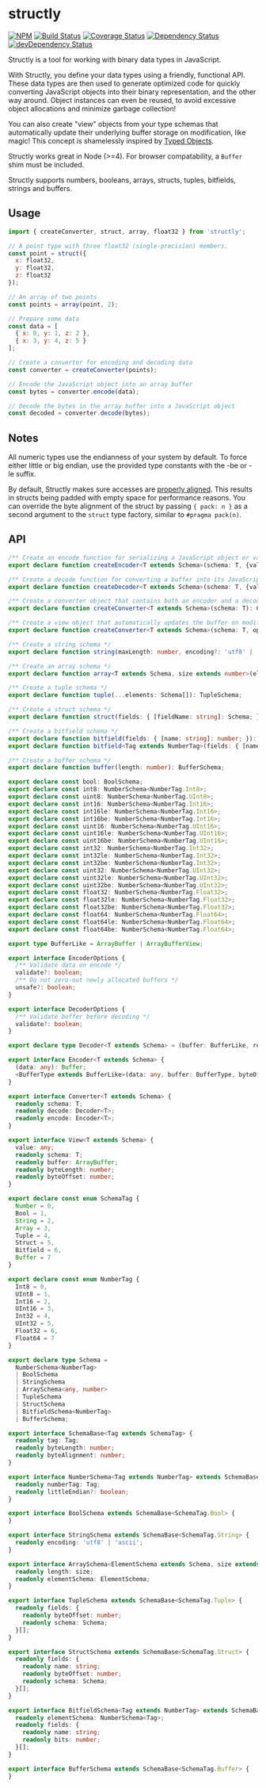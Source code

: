 # structly

[![NPM](https://img.shields.io/npm/v/structly.svg)](https://www.npmjs.com/package/structly)
[![Build Status](https://img.shields.io/travis/maxdavidson/structly/master.svg)](https://travis-ci.org/maxdavidson/structly)
[![Coverage Status](https://img.shields.io/coveralls/maxdavidson/structly/master.svg)](https://coveralls.io/github/maxdavidson/structly?branch=master)
[![Dependency Status](https://img.shields.io/david/maxdavidson/structly.svg)](https://david-dm.org/maxdavidson/structly)
[![devDependency Status](https://img.shields.io/david/dev/maxdavidson/structly.svg)](https://david-dm.org/maxdavidson/structly?type=dev)

Structly is a tool for working with binary data types in JavaScript.

With Structly, you define your data types using a friendly, functional API.
These data types are then used to generate optimized code for quickly converting
JavaScript objects into their binary representation, and the other way around.
Object instances can even be reused, to avoid excessive object allocations
and minimize garbage collection!

You can also create "view" objects from your type schemas that automatically update
their underlying buffer storage on modification, like magic! This concept is shamelessly inspired
by [Typed Objects](http://wiki.ecmascript.org/doku.php?id=harmony:typed_objects).

Structly works great in Node (>=4). For browser compatability, a `Buffer` shim must be included.

Structly supports numbers, booleans, arrays, structs, tuples, bitfields, strings and buffers.


## Usage

```javascript
import { createConverter, struct, array, float32 } from 'structly';

// A point type with three float32 (single-precision) members.
const point = struct({
  x: float32,
  y: float32,
  z: float32
});

// An array of two points
const points = array(point, 2);

// Prepare some data
const data = [
  { x: 0, y: 1, z: 2 },
  { x: 3, y: 4, z: 5 }
];

// Create a converter for encoding and decoding data
const converter = createConverter(points);

// Encode the JavaScript object into an array buffer
const bytes = converter.encode(data);

// Decode the bytes in the array buffer into a JavaScript object
const decoded = converter.decode(bytes);
```


## Notes

All numeric types use the endianness of your system by default. To force either
little or big endian, use the provided type constants with the -be or -le suffix.

By default, Structly makes sure accesses are [properly aligned](https://en.wikipedia.org/wiki/Data_structure_alignment).
This results in structs being padded with empty space for performance reasons.
You can override the byte alignment of the struct by passing
`{ pack: n }` as a second argument to the `struct` type factory, similar to `#pragma pack(n)`.


## API

```typescript
/** Create an encode function for serializing a JavaScript object or value into a buffer */
export declare function createEncoder<T extends Schema>(schema: T, {validate, unsafe}?: EncoderOptions): Encoder<T>;

/** Create a decode function for converting a buffer into its JavaScript representation */
export declare function createDecoder<T extends Schema>(schema: T, {validate}?: DecoderOptions): Decoder<T>;

/** Create a converter object that contains both an encoder and a decoder */
export declare function createConverter<T extends Schema>(schema: T): Converter<T>;

/** Create a view object that automatically updates the buffer on modification */
export declare function createConverter<T extends Schema>(schema: T, options?: EncoderOptions & DecoderOptions): Converter<T>;

/** Create a string schema */
export declare function string(maxLength: number, encoding?: 'utf8' | 'ascii'): StringSchema;

/** Create an array schema */
export declare function array<T extends Schema, size extends number>(elementSchema: T, length: size, { pack }?: { pack?: boolean | number; }): ArraySchema<T, size>;

/** Create a tuple schema */
export declare function tuple(...elements: Schema[]): TupleSchema;

/** Create a struct schema */
export declare function struct(fields: { [fieldName: string]: Schema; }, { reorder, pack }?: { reorder?: boolean; pack?: number; }): StructSchema;

/** Create a bitfield schema */
export declare function bitfield(fields: { [name: string]: number; }): BitfieldSchema<NumberTag.UInt32>;
export declare function bitfield<Tag extends NumberTag>(fields: { [name: string]: number; }, elementSchema: NumberSchema<Tag>): BitfieldSchema<Tag>;

/** Create a buffer schema */
export declare function buffer(length: number): BufferSchema;

export declare const bool: BoolSchema;
export declare const int8: NumberSchema<NumberTag.Int8>;
export declare const uint8: NumberSchema<NumberTag.UInt8>;
export declare const int16: NumberSchema<NumberTag.Int16>;
export declare const int16le: NumberSchema<NumberTag.Int16>;
export declare const int16be: NumberSchema<NumberTag.Int16>;
export declare const uint16: NumberSchema<NumberTag.UInt16>;
export declare const uint16le: NumberSchema<NumberTag.UInt16>;
export declare const uint16be: NumberSchema<NumberTag.UInt16>;
export declare const int32: NumberSchema<NumberTag.Int32>;
export declare const int32le: NumberSchema<NumberTag.Int32>;
export declare const int32be: NumberSchema<NumberTag.Int32>;
export declare const uint32: NumberSchema<NumberTag.UInt32>;
export declare const uint32le: NumberSchema<NumberTag.UInt32>;
export declare const uint32be: NumberSchema<NumberTag.UInt32>;
export declare const float32: NumberSchema<NumberTag.Float32>;
export declare const float32le: NumberSchema<NumberTag.Float32>;
export declare const float32be: NumberSchema<NumberTag.Float32>;
export declare const float64: NumberSchema<NumberTag.Float64>;
export declare const float64le: NumberSchema<NumberTag.Float64>;
export declare const float64be: NumberSchema<NumberTag.Float64>;

export type BufferLike = ArrayBuffer | ArrayBufferView;

export interface EncoderOptions {
  /** Validate data on encode */
  validate?: boolean;
  /** Do not zero-out newly allocated buffers */
  unsafe?: boolean;
}

export interface DecoderOptions {
  /** Validate buffer before decoding */
  validate?: boolean;
}

export declare type Decoder<T extends Schema> = (buffer: BufferLike, result?: any, byteOffset?: number) => any;

export interface Encoder<T extends Schema> {
  (data: any): Buffer;
  <BufferType extends BufferLike>(data: any, buffer: BufferType, byteOffset?: number): BufferType;
}

export interface Converter<T extends Schema> {
  readonly schema: T;
  readonly decode: Decoder<T>;
  readonly encode: Encoder<T>;
}

export interface View<T extends Schema> {
  value: any;
  readonly schema: T;
  readonly buffer: ArrayBuffer;
  readonly byteLength: number;
  readonly byteOffset: number;
}

export declare const enum SchemaTag {
  Number = 0,
  Bool = 1,
  String = 2,
  Array = 3,
  Tuple = 4,
  Struct = 5,
  Bitfield = 6,
  Buffer = 7
}

export declare const enum NumberTag {
  Int8 = 0,
  UInt8 = 1,
  Int16 = 2,
  UInt16 = 3,
  Int32 = 4,
  UInt32 = 5,
  Float32 = 6,
  Float64 = 7
}

export declare type Schema =
  NumberSchema<NumberTag>
  | BoolSchema
  | StringSchema
  | ArraySchema<any, number>
  | TupleSchema
  | StructSchema
  | BitfieldSchema<NumberTag>
  | BufferSchema;

export interface SchemaBase<Tag extends SchemaTag> {
  readonly tag: Tag;
  readonly byteLength: number;
  readonly byteAlignment: number;
}

export interface NumberSchema<Tag extends NumberTag> extends SchemaBase<SchemaTag.Number> {
  readonly numberTag: Tag;
  readonly littleEndian?: boolean;
}

export interface BoolSchema extends SchemaBase<SchemaTag.Bool> {
}

export interface StringSchema extends SchemaBase<SchemaTag.String> {
  readonly encoding: 'utf8' | 'ascii';
}

export interface ArraySchema<ElementSchema extends Schema, size extends number> extends SchemaBase<SchemaTag.Array> {
  readonly length: size;
  readonly elementSchema: ElementSchema;
}

export interface TupleSchema extends SchemaBase<SchemaTag.Tuple> {
  readonly fields: {
    readonly byteOffset: number;
    readonly schema: Schema;
  }[];
}

export interface StructSchema extends SchemaBase<SchemaTag.Struct> {
  readonly fields: {
    readonly name: string;
    readonly byteOffset: number;
    readonly schema: Schema;
  }[];
}

export interface BitfieldSchema<Tag extends NumberTag> extends SchemaBase<SchemaTag.Bitfield> {
  readonly elementSchema: NumberSchema<Tag>;
  readonly fields: {
    readonly name: string;
    readonly bits: number;
  }[];
}

export interface BufferSchema extends SchemaBase<SchemaTag.Buffer> {
}
```
